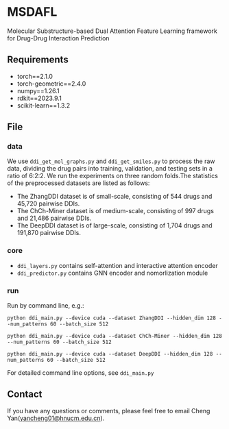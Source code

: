 # MSDAFL
Molecular Substructure-based Dual Attention Feature Learning framework for Drug-Drug Interaction Prediction

## Requirements
* torch==2.1.0
* torch-geometric==2.4.0
* numpy==1.26.1
* rdkit==2023.9.1 
* scikit-learn==1.3.2
## File
### data
We use `ddi_get_mol_graphs.py` and `ddi_get_smiles.py` to process the raw data, dividing the drug pairs into training, validation, and testing sets in a ratio of 6:2:2. We run the experiments on three random folds.The statistics of the preprocessed datasets are listed as follows:
* The ZhangDDI dataset is of small-scale, consisting of 544 drugs and 45,720 pairwise DDIs.
* The ChCh-Miner dataset is of medium-scale, consisting of 997 drugs and 21,486 pairwise DDIs.
* The DeepDDI dataset is of large-scale, consisting of 1,704 drugs and 191,870 pairwise DDIs.
### core
* `ddi_layers.py` contains self-attention  and interactive attention encoder
* `ddi_predictor.py` contains GNN encoder and  nomorlization module
### run
Run by command line, e.g.:

`python ddi_main.py --device cuda --dataset ZhangDDI --hidden_dim 128 --num_patterns 60 --batch_size 512`

`python ddi_main.py --device cuda --dataset ChCh-Miner --hidden_dim 128 --num_patterns 60 --batch_size 512`

`python ddi_main.py --device cuda --dataset DeepDDI --hidden_dim 128 --num_patterns 60 --batch_size 512`

For detailed command line options, see `ddi_main.py`

## Contact
If you have any questions or comments, please feel free to email Cheng Yan(yancheng01@hnucm.edu.cn).